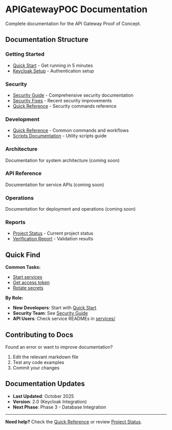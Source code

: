 # APIGatewayPOC Documentation

Complete documentation for the API Gateway Proof of Concept.

## Documentation Structure

### Getting Started
- [Quick Start](../QUICK_START.md) - Get running in 5 minutes
- [Keycloak Setup](setup/keycloak-setup.md) - Authentication setup

### Security
- [Security Guide](security/security-guide.md) - Comprehensive security documentation
- [Security Fixes](security/security-fixes.md) - Recent security improvements
- [Quick Reference](security/quick-reference.md) - Security commands reference

### Development
- [Quick Reference](development/quick-reference.md) - Common commands and workflows
- [Scripts Documentation](../scripts/README.md) - Utility scripts guide

### Architecture
Documentation for system architecture (coming soon)

### API Reference
Documentation for service APIs (coming soon)

### Operations
Documentation for deployment and operations (coming soon)

### Reports
- [Project Status](../reports/project-status.md) - Current project status
- [Verification Report](../reports/verification-report.md) - Validation results

## Quick Find

**Common Tasks:**
- [Start services](development/quick-reference.md#start-services)
- [Get access token](security/quick-reference.md#authentication-examples)
- [Rotate secrets](../scripts/README.md#secret-rotation-workflow)

**By Role:**
- **New Developers**: Start with [Quick Start](../QUICK_START.md)
- **Security Team**: See [Security Guide](security/security-guide.md)
- **API Users**: Check service READMEs in [services/](../services/)

## Contributing to Docs

Found an error or want to improve documentation?

1. Edit the relevant markdown file
2. Test any code examples
3. Commit your changes

## Documentation Updates

- **Last Updated**: October 2025
- **Version**: 2.0 (Keycloak Integration)
- **Next Phase**: Phase 3 - Database Integration

---

**Need help?** Check the [Quick Reference](development/quick-reference.md) or review [Project Status](../reports/project-status.md).
